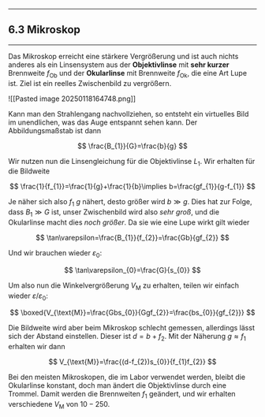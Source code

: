 ***

## 6.3 Mikroskop
***

Das Mikroskop erreicht eine stärkere Vergrößerung und ist auch nichts anderes als ein Linsensystem aus der **Objektivlinse** mit **sehr kurzer** Brennweite $f_{\text{Ob}}$ und der **Okularlinse** mit Brennweite $f_{\text{Ok}}$, die eine Art Lupe ist. Ziel ist ein reelles Zwischenbild zu vergrößern.

![[Pasted image 20250118164748.png]]

Kann man den Strahlengang nachvollziehen, so entsteht ein virtuelles Bild im unendlichen, was das Auge entspannt sehen kann. Der Abbildungsmaßstab ist dann

$$
\frac{B_{1}}{G}=\frac{b}{g}
$$

Wir nutzen nun die Linsengleichung für die Objektivlinse $L_{1}$. Wir erhalten für die Bildweite

$$
\frac{1}{f_{1}}=\frac{1}{g}+\frac{1}{b}\implies b=\frac{gf_{1}}{g-f_{1}}
$$

Je näher sich also $f_{1}$ $g$ nähert, desto größer wird $b\gg g$. Dies hat zur Folge, dass $B_{1}\gg G$ ist, unser Zwischenbild wird also *sehr groß*, und die Okularlinse macht dies *noch größer*. Da sie wie eine Lupe wirkt gilt wieder

$$
\tan\varepsilon=\frac{B_{1}}{f_{2}}=\frac{Gb}{gf_{2}}
$$

Und wir brauchen wieder $\varepsilon_{0}$:

$$
\tan\varepsilon_{0}=\frac{G}{s_{0}}
$$

Um also nun die Winkelvergrößerung $V_{\text{M}}$ zu erhalten, teilen wir einfach wieder $\varepsilon /\varepsilon_{0}$:

$$
\boxed{V_{\text{M}}=\frac{Gbs_{0}}{Ggf_{2}}=\frac{bs_{0}}{gf_{2}}}
$$

Die Bildweite wird aber beim Mikroskop schlecht gemessen, allerdings lässt sich der Abstand einstellen. Dieser ist $d=b+f_{2}$. Mit der Näherung $g \approx f_{1}$ erhalten wir dann

$$
V_{\text{M}}=\frac{(d-f_{2})s_{0}}{f_{1}f_{2}}
$$

Bei den meisten Mikroskopen, die im Labor verwendet werden, bleibt die Okularlinse konstant, doch man ändert die Objektivlinse durch eine Trommel. Damit werden die Brennweiten $f_{1}$ geändert, und wir erhalten verschiedene $V_{\text{M}}$ von $10-250$.